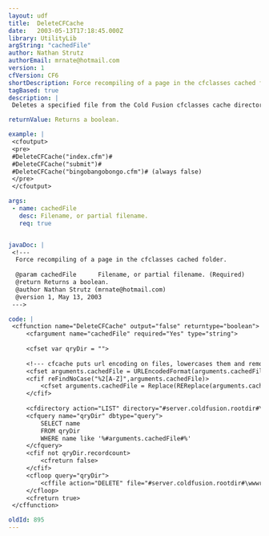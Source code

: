 ```yaml
---
layout: udf
title:  DeleteCFCache
date:   2003-05-13T17:18:45.000Z
library: UtilityLib
argString: "cachedFile"
author: Nathan Strutz
authorEmail: mrnate@hotmail.com
version: 1
cfVersion: CF6
shortDescription: Force recompiling of a page in the cfclasses cached folder.
tagBased: true
description: |
 Deletes a specified file from the Cold Fusion cfclasses cache directory, forcing ColdFusion to re-compile it. Returns true if successful, false if file was not found. Pass it your cf template's full or partial file name. This is especially great for servers with &quot;Trusted Caching&quot; turned on but you still need to make a change to a page, or for those mean servers that seem to keep files in cache even after updating them.

returnValue: Returns a boolean.

example: |
 <cfoutput>
 <pre>
 #DeleteCFCache("index.cfm")#
 #DeleteCFCache("submit")#
 #DeleteCFCache("bingobangobongo.cfm")# (always false)
 </pre>
 </cfoutput>

args:
 - name: cachedFile
   desc: Filename, or partial filename.
   req: true


javaDoc: |
 <!---
  Force recompiling of a page in the cfclasses cached folder.
  
  @param cachedFile      Filename, or partial filename. (Required)
  @return Returns a boolean. 
  @author Nathan Strutz (mrnate@hotmail.com) 
  @version 1, May 13, 2003 
 --->

code: |
 <cffunction name="DeleteCFCache" output="false" returntype="boolean">
     <cfargument name="cachedFile" required="Yes" type="string">
     
     <cfset var qryDir = "">
 
     <!--- cfcache puts url encoding on files, lowercases them and removes percent signs --->
     <cfset arguments.cachedFile = URLEncodedFormat(arguments.cachedFile)>
     <cfif reFindNoCase("%2[A-Z]",arguments.cachedFile)>
         <cfset arguments.cachedFile = Replace(REReplace(arguments.cachedFile,"%2[A-Z]{1,1}",LCase(Mid(arguments.cachedFile,REFind("%2[A-Z]{1,1}",arguments.cachedFile),3)),"ALL"),"%","","ALL")>
     </cfif>
     
     <cfdirectory action="LIST" directory="#server.coldfusion.rootdir#\wwwroot\WEB-INF\cfclasses\" name="qryDir">
     <cfquery name="qryDir" dbtype="query">
         SELECT name
         FROM qryDir
         WHERE name like '%#arguments.cachedFile#%'
     </cfquery>
     <cfif not qryDir.recordcount>
         <cfreturn false>
     </cfif>
     <cfloop query="qryDir">
         <cffile action="DELETE" file="#server.coldfusion.rootdir#\wwwroot\WEB-INF\cfclasses\#qryDir.name#">
     </cfloop>
     <cfreturn true>
 </cffunction>

oldId: 895
---
```


